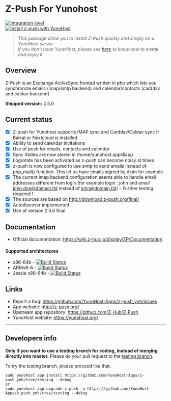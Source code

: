 # Z-Push For Yunohost
[![Integration level](https://dash.yunohost.org/integration/z-push.svg)](https://dash.yunohost.org/appci/app/z-push)  
[![Install z-push with YunoHost](https://install-app.yunohost.org/install-with-yunohost.png)](https://install-app.yunohost.org/?app=z-push)

> *This package allow you to install Z-Push quickly and simply on a YunoHost server.  
If you don't have YunoHost, please see [here](https://yunohost.org/#/install) to know how to install and enjoy it.*

## Overview
Z-Push is an Exchange ActiveSync fronted written in php which lets you synchronize emails (imap/smtp backend) and calendar/contacts (carddav and caldav backend)

**Shipped version:** 2.5.0

## Current status
- [x] Z-push for Yunohost supports IMAP sync and Carddav/Caldav sync if Baikal or Nextcloud is installed
- [x] Ability to send calendar invitations
- [x] Use of push for emails, contacts and calendar
- [x] Sync States are now stored in /home/yunohost.app/$app
- [x] Logrotate has been activated as z-push can become noisy at times
- [x] z-push is now configured to use smtp to send emails instead of php_mail() function. This let us have emails signed by dkim for example.
- [x] The current imap backend configuration seems able to handle email addresses different from login (for example login : john and email john.doe@domain.tld instead of john@domain.tld) - Further testing required !
- [x] The sources are based on http://download.z-push.org/final/
- [x] Autodiscover implemented
- [x] Use of version 2.5.0 final

## Documentation

 * Official documentation: https://wiki.z-hub.io/display/ZP/Documentation

#### Supported architectures

* x86-64b - [![Build Status](https://ci-apps.yunohost.org/ci/logs/z-push%20%28Apps%29.svg)](https://ci-apps.yunohost.org/ci/apps/z-push/)
* ARMv8-A - [![Build Status](https://ci-apps-arm.yunohost.org/ci/logs/z-push%20%28Apps%29.svg)](https://ci-apps-arm.yunohost.org/ci/apps/z-push/)
* Jessie x86-64b - [![Build Status](https://ci-stretch.nohost.me/ci/logs/z-push%20%28Apps%29.svg)](https://ci-stretch.nohost.me/ci/apps/z-push/)


## Links

 * Report a bug: https://github.com/YunoHost-Apps/z-push_ynh/issues
 * App website: http://z-push.org/
 * Upstream app repository: https://github.com/Z-Hub/Z-Push
 * YunoHost website: https://yunohost.org/

---

Developers info
----------------

**Only if you want to use a testing branch for coding, instead of merging directly into master.**
Please do your pull request to the [testing branch](https://github.com/YunoHost-Apps/z-push_ynh/tree/testing).

To try the testing branch, please proceed like that.
```
sudo yunohost app install https://github.com/YunoHost-Apps/z-push_ynh/tree/testing --debug
or
sudo yunohost app upgrade z-push -u https://github.com/YunoHost-Apps/z-push_ynh/tree/testing --debug
```
